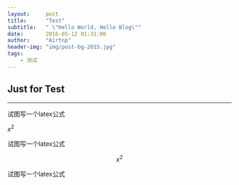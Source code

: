 ```yaml
---
layout:     post
title:      "Test"
subtitle:   " \"Hello World, Hello Blog\""
date:       2016-05-12 01:31:00
author:     "Airtnp"
header-img: "img/post-bg-2015.jpg"
tags:
    - 测试
---
```


## Just for Test
--------

试图写一个latex公式

$x^2$

试图写一个latex公式

$${x^2}$$

试图写一个latex公式